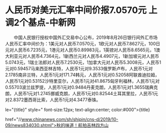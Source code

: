 # 人民币对美元汇率中间价报7.0570元 上调2个基点-中新网

　　中国人民银行授权中国外汇交易中心公布，2019年8月26日银行间外汇市场人民币汇率中间价为：1美元对人民币7.0570元，1欧元对人民币7.8627元，100日元对人民币6.7235元，1港元对人民币0.89983元，1英镑对人民币8.6565元，1澳大利亚元对人民币4.7364元，1新西兰元对人民币4.4907元，1新加坡元对人民币5.0743元，1瑞士法郎对人民币7.2530元，1加拿大元对人民币5.3008元，人民币1元对0.59457马来西亚林吉特，人民币1元对9.3533俄罗斯卢布，人民币1元对2.1785南非兰特，人民币1元对171.74韩元，人民币1元对0.52058阿联酋迪拉姆，人民币1元对0.53152沙特里亚尔，人民币1元对41.8675匈牙利福林，人民币1元对0.55703波兰兹罗提，人民币1元对0.9484丹麦克朗，人民币1元对1.3655瑞典克朗，人民币1元对1.2745挪威克朗，人民币1元对0.82544土耳其里拉，人民币1元对2.8372墨西哥比索，人民币1元对4.3477泰铢。

le="{title}" style=" font-size:12px; text-align:center; color:#000">{title}

href="//www.chinanews.com/sh/shipin/cns-d/2019/10-09/news834030.shtml">秋的味道！航拍吉林四方山
